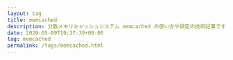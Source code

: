 ```yaml
---
layout: tag
title: memcached
description: 分散メモリキャッシュシステム memcached の使い方や設定の技術記事です。memcached を利用した開発メモをまとめました。
date: 2020-05-09T19:37:39+09:00
tag: memcached
permalink: /tags/memcached.html
---
```

